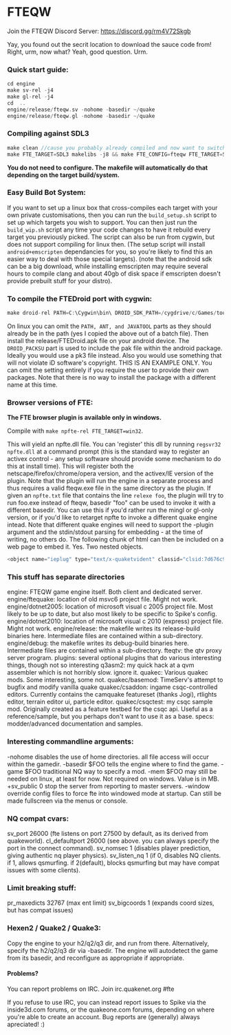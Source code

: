 # FTEQW 

Join the FTEQW Discord Server: https://discord.gg/rm4V72Skgb

Yay, you found out the secrit location to download the sauce code from!
Right, urm, now what?
Yeah, good question.
Urm.


### Quick start guide:
```c
cd engine
make sv-rel -j4
make gl-rel -j4
cd  ..
engine/release/fteqw.sv -nohome -basedir ~/quake
engine/release/fteqw.gl -nohome -basedir ~/quake
```


### Compiling against SDL3
```c
make clean //cause you probably already compiled and now want to switch to sdl3
make FTE_TARGET=SDL3 makelibs -j8 && make FTE_CONFIG=fteqw FTE_TARGET=SDL3 m-rel -j8
```
<b>You do not need to configure. The makefile will automatically do that depending on the target build/system.</b>


### Easy Build Bot System:
If you want to set up a linux box that cross-compiles each target with your own private customisations, then you can run the `build_setup.sh` script to set up which targets you wish to support.
You can then just run the `build_wip.sh` script any time your code changes to have it rebuild every target you previously picked.
The script can also be run from cygwin, but does not support compiling for linux then.
(The setup script will install `android+emscripten` dependancies for you, so you're likely to find this an easier way to deal with those special targets).
(note that the android sdk can be a big download, while installing emscripten may require several hours to compile clang and about 40gb of disk space if emscripten doesn't provide prebuilt stuff for your distro).


### To compile the FTEDroid port with cygwin:
```c
make droid-rel PATH=C:\Cygwin\bin\ DROID_SDK_PATH=/cygdrive/c/Games/tools/android-sdk DROID_NDK_PATH=/cygdrive/c/Games/tools/android-ndk-r7 ANT=/cygdrive/c/Games/tools/apache-ant-1.8.2/bin/ant JAVATOOL="/cygdrive/c/Program\ Files/Java/jdk1.7.0_02/bin/" DROID_ARCH="armeabi x86" -j4 DROID_PACKSU=/cygdrive/c/games/quake/id1/pak0.pak
```
On linux you can omit the `PATH, ANT, and JAVATOOL` parts as they should already be in the path (yes I copied the above out of a batch file).
Then install the release/FTEDroid.apk file on your android device.
The `DROID_PACKSU` part is used to include the pak file within the android package. Ideally you would use a pk3 file instead. Also you would use something that will not violate iD software's copyright. THIS IS AN EXAMPLE ONLY. You can omit the setting entirely if you require the user to provide their own packages.
Note that there is no way to install the package with a different name at this time.


### Browser versions of FTE:
<b> The FTE browser plugin is available only in windows.</b>

Compile with `make npfte-rel FTE_TARGET=win32`.

This will yield an npfte.dll file.
You can 'register' this dll by running `regsvr32 npfte.dll` at a command prompt (this is the standard way to register an activex control - any setup software should provide some mechanism to do this at install time). This will register both the netscape/firefox/chrome/opera version, and the activex/IE version of the plugin.
Note that the plugin will run the engine in a separate process and thus requires a valid fteqw.exe file in the same directory as the plugin.
If given an `npfte.txt` file that contains the line `relexe foo`, the plugin will try to run foo.exe instead of fteqw, basedir "foo" can be used to invoke it with a different basedir. You can use this if you'd rather run the mingl or gl-only version, or if you'd like to retarget npfte to invoke a different quake engine intead. Note that different quake engines will need to support the -plugin argument and the stdin/stdout parsing for embedding - at the time of writing, no others do.
The following chunk of html can then be included on a web page to embed it. Yes. Two nested objects.


```js
<object	name="ieplug" type="text/x-quaketvident" classid="clsid:7d676c9f-fb84-40b6-b3ff-e10831557eeb" width=100% height=100% ><param name="splash" value="http://127.0.0.1:27599/qtvsplash.jpg"><param name="game" value="q1"><param name="dataDownload" value=''><object	name="npplug" type="text/x-quaketvident" width=100% height=100% ><param name="splash" value="http://127.0.0.1:27599/qtvsplash.jpg"><param name="game" value="q1"><param name="dataDownload" value=''>Plugin failed to load</object></object>
```


### This stuff has separate directories
engine: FTEQW game engine itself. Both client and dedicated server.
engine/ftequake: location of old msvc6 project file. Might not work.
engine/dotnet2005: location of microsoft visual c 2005 project file. Most likely to be up to date, but also most likely to be specific to Spike's config.
engine/dotnet2010: location of microsoft visual c 2010 (express) project file. Might not work.
engine/release: the makefile writes its release-build binaries here. Intermediate files are contained within a sub-directory.
engine/debug: the makefile writes its debug-build binaries here. Intermediate files are contained within a sub-directory.
fteqtv: the qtv proxy server program.
plugins: several optional plugins that do various interesting things, though not so interesting
q3asm2: my quick hack at a qvm assembler which is not horribly slow. ignore it.
quakec: Various quakec mods. Some interesting, some not.
quakec/basemod: TimeServ's attempt to bugfix and modify vanilla quake
quakec/csaddon: ingame csqc-controlled editors. Currently contains the camquake featureset (thanks Jogi), rtlights editor, terrain editor ui, particle editor.
quakec/csqctest: my csqc sample mod. Originally created as a feature testbed for the csqc api. Useful as a reference/sample, but you perhaps don't want to use it as a base.
specs: modder/advanced documentation and samples.


### Interesting commandline arguments:
-nohome         disables the use of home directories. all file access will occur within the gamedir.
-basedir $FOO   tells the engine where to find the game.
-game $FOO      traditional NQ way to specify a mod.
-mem $FOO       may still be needed on linux, at least for now. Not required on windows. Value is in MB.
+sv_public 0    stop the server from reporting to master servers.
-window         override config files to force fte into windowed mode at startup. Can still be made fullscreen via the menus or console.


### NQ compat cvars:
sv_port 26000 (fte listens on port 27500 by default, as its derived from quakeworld).
cl_defaultport 26000 (see above. you can always specify the port in the connect command).
sv_nomsec 1 (disables player prediction, giving authentic nq player physics).
sv_listen_nq 1 (if 0, disables NQ clients. if 1, allows qsmurfing. if 2(default), blocks qsmurfing but may have compat issues with some clients).


### Limit breaking stuff:
pr_maxedicts 32767 (max ent limit)
sv_bigcoords 1	(expands coord sizes, but has compat issues)


### Hexen2 / Quake2 / Quake3:
Copy the engine to your h2/q2/q3 dir, and run from there.
Alternatively, specify the h2/q2/q3 dir via -basedir.
The engine will autodetect the game from its basedir, and reconfigure as appropriate if appropriate.


#### Problems?
You can report problems on IRC.
Join irc.quakenet.org #fte

If you refuse to use IRC, you can instead report issues to Spike via the inside3d.com forums, or the quakeone.com forums, depending on where you're able to create an account.
Bug reports are (generally) always apreciated! :)
